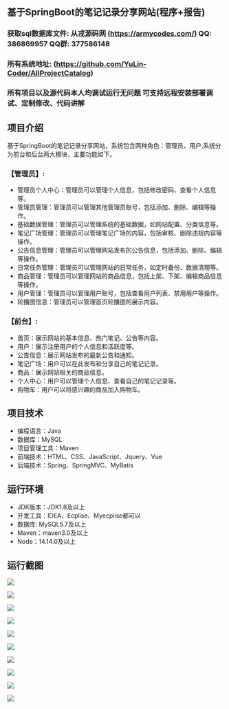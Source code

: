## 基于SpringBoot的笔记记录分享网站(程序+报告)

###  获取sql数据库文件: 从戎源码网 (https://armycodes.com/) QQ: 386869957 QQ群: 377586148
###  所有系统地址: (https://github.com/YuLin-Coder/AllProjectCatalog) 
###  所有项目以及源代码本人均调试运行无问题 可支持远程安装部署调试、定制修改、代码讲解

## 项目介绍
基于SpringBoot的笔记记录分享网站，系统包含两种角色：管理员、用户,系统分为前台和后台两大模块，主要功能如下。

### 【管理员】:
- 管理员个人中心：管理员可以管理个人信息，包括修改密码、查看个人信息等。
- 管理员管理：管理员可以管理其他管理员账号，包括添加、删除、编辑等操作。
- 基础数据管理：管理员可以管理系统的基础数据，如网站配置、分类信息等。
- 笔记广场管理：管理员可以管理笔记广场的内容，包括审核、删除违规内容等操作。
- 公告信息管理：管理员可以管理网站发布的公告信息，包括添加、删除、编辑等操作。
- 日常任务管理：管理员可以管理网站的日常任务，如定时备份、数据清理等。
- 商品管理：管理员可以管理网站的商品信息，包括上架、下架、编辑商品信息等操作。
- 用户管理：管理员可以管理用户账号，包括查看用户列表、禁用用户等操作。
- 轮播图信息：管理员可以管理首页轮播图的展示内容。

### 【前台】:
- 首页：展示网站的基本信息、热门笔记、公告等内容。
- 用户：展示注册用户的个人信息和活跃度等。
- 公告信息：展示网站发布的最新公告和通知。
- 笔记广场：用户可以在此发布和分享自己的笔记记录。
- 商品：展示网站相关的商品信息。
- 个人中心：用户可以管理个人信息、查看自己的笔记记录等。
- 购物车：用户可以将感兴趣的商品加入购物车。

## 项目技术
- 编程语言：Java
- 数据库：MySQL
- 项目管理工具：Maven
- 前端技术：HTML、CSS、JavaScript、Jquery、Vue
- 后端技术：Spring、SpringMVC、MyBatis

## 运行环境
- JDK版本：JDK1.8及以上
- 开发工具：IDEA、Ecplise、Myecplise都可以
- 数据库: MySQL5.7及以上
- Maven：maven3.0及以上
- Node：14.14.0及以上

## 运行截图
![](screenshot/1.png)

![](screenshot/2.png)

![](screenshot/3.png)

![](screenshot/4.png)

![](screenshot/5.png)

![](screenshot/6.png)

![](screenshot/7.png)

![](screenshot/8.png)

![](screenshot/9.png)

![](screenshot/10.png)